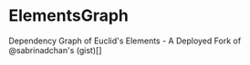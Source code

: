 # ElementsGraph
Dependency Graph of Euclid's Elements - A Deployed Fork of @sabrinadchan's (gist)[]

